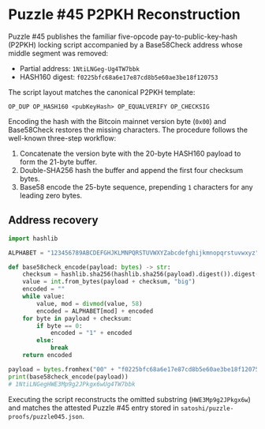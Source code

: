 # Puzzle #45 P2PKH Reconstruction

Puzzle #45 publishes the familiar five-opcode pay-to-public-key-hash (P2PKH) locking script accompanied by a Base58Check address whose middle segment was removed:

- Partial address: `1NtiLNGeg-Ug4TW7bbk`
- HASH160 digest: `f0225bfc68a6e17e87cd8b5e60ae3be18f120753`

The script layout matches the canonical P2PKH template:

```
OP_DUP OP_HASH160 <pubKeyHash> OP_EQUALVERIFY OP_CHECKSIG
```

Encoding the hash with the Bitcoin mainnet version byte (`0x00`) and Base58Check restores the missing characters.  The procedure follows the well-known three-step workflow:

1. Concatenate the version byte with the 20-byte HASH160 payload to form the 21-byte buffer.
2. Double-SHA256 hash the buffer and append the first four checksum bytes.
3. Base58 encode the 25-byte sequence, prepending `1` characters for any leading zero bytes.

## Address recovery

```python
import hashlib

ALPHABET = "123456789ABCDEFGHJKLMNPQRSTUVWXYZabcdefghijkmnopqrstuvwxyz"

def base58check_encode(payload: bytes) -> str:
    checksum = hashlib.sha256(hashlib.sha256(payload).digest()).digest()[:4]
    value = int.from_bytes(payload + checksum, "big")
    encoded = ""
    while value:
        value, mod = divmod(value, 58)
        encoded = ALPHABET[mod] + encoded
    for byte in payload + checksum:
        if byte == 0:
            encoded = "1" + encoded
        else:
            break
    return encoded

payload = bytes.fromhex("00" + "f0225bfc68a6e17e87cd8b5e60ae3be18f120753")
print(base58check_encode(payload))
# 1NtiLNGegHWE3Mp9g2JPkgx6wUg4TW7bbk
```

Executing the script reconstructs the omitted substring (`HWE3Mp9g2JPkgx6w`) and matches the attested Puzzle #45 entry stored in `satoshi/puzzle-proofs/puzzle045.json`.
